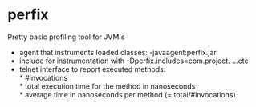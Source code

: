# perfix
Pretty basic profiling tool for JVM's

* agent that instruments loaded classes: -javaagent:perfix.jar
* include for instrumentation with -Dperfix.includes=com.project. ...etc
* telnet interface to report executed methods:
<br/> * #invocations
<br/> * total execution time for the method in nanoseconds
<br/> * average time in nanoseconds per method (= total/#invocations)
